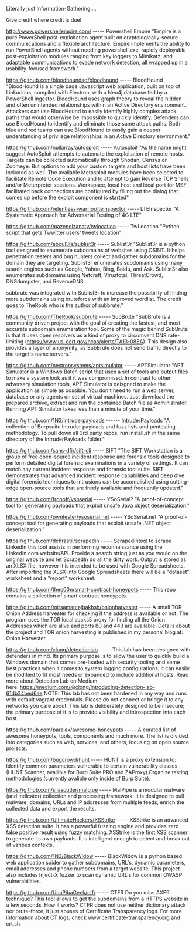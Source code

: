 Literally just Information-Gathering....

Give credit where credit is due! 

http://www.powershellempire.com/ ----- Powershell Empire "Empire is a pure PowerShell post-exploitation agent built on cryptologically-secure communications and a flexible architecture. Empire implements the ability to run PowerShell agents without needing powershell.exe, rapidly deployable post-exploitation modules ranging from key loggers to Mimikatz, and adaptable communications to evade network detection, all wrapped up in a usability-focused framework."

https://github.com/bloodhoundad/bloodhound ----- BloodHound "BloodHound is a single page Javascript web application, built on top of Linkurious, compiled with Electron, with a Neo4j database fed by a PowerShell ingestor. BloodHound uses graph theory to reveal the hidden and often unintended relationships within an Active Directory environment. Attackers can use BloodHound to easily identify highly complex attack paths that would otherwise be impossible to quickly identify. Defenders can use BloodHound to identify and eliminate those same attack paths. Both blue and red teams can use BloodHound to easily gain a deeper understanding of privilege relationships in an Active Directory environment."

https://github.com/nullarray/autosploit ----- Autosploit "As the name might suggest AutoSploit attempts to automate the exploitation of remote hosts. Targets can be collected automatically through Shodan, Censys or Zoomeye. But options to add your custom targets and host lists have been included as well. The available Metasploit modules have been selected to facilitate Remote Code Execution and to attempt to gain Reverse TCP Shells and/or Meterpreter sessions. Workspace, local host and local port for MSF facilitated back connections are configured by filling out the dialog that comes up before the exploit component is started"

https://github.com/relentless-warrior/lteinspector ----- LTEInspector "A Systematic Approach for Adversarial Testing of 4G LTE"

https://github.com/mazenelzanaty/twlocation ----- TwLocation "Python script that gets Twwitter users' tweets location"

https://github.com/aboul3la/sublist3r ----- Sublist3r "Sublist3r is a python tool designed to enumerate subdomains of websites using OSINT. It helps penetration testers and bug hunters collect and gather subdomains for the domain they are targeting. Sublist3r enumerates subdomains using many search engines such as Google, Yahoo, Bing, Baidu, and Ask. Sublist3r also enumerates subdomains using Netcraft, Virustotal, ThreatCrowd, DNSdumpster, and ReverseDNS.

subbrute was integrated with Sublist3r to increase the possibility of finding more subdomains using bruteforce with an improved wordlist. The credit goes to TheRook who is the author of subbrute."

https://github.com/TheRook/subbrute ----- SubBrute "SubBrute is a community driven project with the goal of creating the fastest, and most accurate subdomain enumeration tool. Some of the magic behind SubBrute is that it uses open resolvers as a kind of proxy to circumvent DNS rate-limiting (https://www.us-cert.gov/ncas/alerts/TA13-088A). This design also provides a layer of anonymity, as SubBrute does not send traffic directly to the target's name servers."

https://github.com/nextronsystems/aptsimulator ----- APTSimulator "APT Simulator is a Windows Batch script that uses a set of tools and output files to make a system look as if it was compromised. In contrast to other adversary simulation tools, APT Simulator is deisgned to make the application as simple as possible. You don't need to run a web server, database or any agents on set of virtual machines. Just download the prepared archive, extract and run the contained Batch file as Administrator. Running APT Simulator takes less than a minute of your time."

https://github.com/1N3/intruderpayloads ------ IntruderPayloads "A collection of Burpsuite Intruder payloads and fuzz lists and pentesting methodology. To pull down all 3rd party repos, run install.sh in the same directory of the IntruderPayloads folder."

https://github.com/sans-dfir/sift-cli ----- SIFT "The SIFT Workstation is a group of free open-source incident response and forensic tools designed to perform detailed digital forensic examinations in a variety of settings. It can match any current incident response and forensic tool suite. SIFT demonstrates that advanced incident response capabilities and deep dive digital forensic techniques to intrusions can be accomplished using cutting-edge open-source tools that are freely available and frequently updated."

https://github.com/frohoff/ysoserial ----- YSoSerial? "A proof-of-concept tool for generating payloads that exploit unsafe Java object deserialization."

https://github.com/pwntester/ysoserial.net ----- YSoSerial.net "A proof-of-concept tool for generating payloads that exploit unsafe .NET object deserialization."

https://github.com/dchrastil/scrapedin ----- 
ScrapedIntool to scrape LinkedIn
this tool assists in performing reconnaissance using the LinkedIn.com website/API. Provide a search string just as you would on the original website and let ScrapedIn do all the dirty work. Output is stored as an XLSX file, however it is intended to be used with Google Spreadsheets. After importing the XLSX into Google Spreadsheets there will be a "dataset" worksheet and a "report" worksheet.

https://github.com/thec00n/smart-contract-honeypots ----- This repo contains a collection of smart contract honeypots.

https://github.com/mirsamantajbakhsh/onionharvester ----- A  small TOR Onion Address harvester for checking if the address is available or not. The program uses the TOR local socks5 proxy for finding all the Onion Addresses which are alive and ports 80 and 443 are available. Details about the project and TOR onion harvesting is published in my personal blog at: Onion Harvester

https://github.com/clong/detectionlab ----- This lab has been designed with defenders in mind. Its primary purpose is to allow the user to quickly build a Windows domain that comes pre-loaded with security tooling and some best practices when it comes to system logging configurations. It can easily be modified to fit most needs or expanded to include additional hosts.
Read more about Detection Lab on Medium here: https://medium.com/@clong/introducing-detection-lab-61db34bed6ae
NOTE: This lab has not been hardened in any way and runs with default vagrant credentials. Please do not connect or bridge it to any networks you care about. This lab is deliberately designed to be insecure; the primary purpose of it is to provide visibility and introspection into each host.

https://github.com/paralax/awesome-honeypots ----- A curated list of awesome honeypots, tools, components and much more. The list is divided into categories such as web, services, and others, focusing on open source projects.

https://github.com/bugcrowd/hunt ----- HUNT is a proxy extension to:
Identify common parameters vulnerable to certain vulnerability classes (HUNT Scanner, availible for Burp Suite PRO and ZAProxy).Organize testing methodologies (currently avalible only inside of Burp Suite). 

https://github.com/silascutler/malpipe ----- MalPipe is a modular malware (and indicator) collection and processing framework. It is designed to pull malware, domains, URLs and IP addresses from multiple feeds, enrich the collected data and export the results.

https://github.com/UltimateHackers/XSStrike ----- XSStrike is an advanced XSS detection suite. It has a powerful fuzzing engine and provides zero false positive result using fuzzy matching. XSStrike is the first XSS scanner to generate its own payloads. It is intelligent enough to detect and break out of various contexts.

https://github.com/1N3/BlackWidow ----- BlackWidow is a python based web application spider to gather subdomains, URL's, dynamic parameters, email addresses and phone numbers from a target website. This project also includes Inject-X fuzzer to scan dynamic URL's for common OWASP vulnerabilities.

https://github.com/UnaPibaGeek/ctfr ----- CTFR
Do you miss AXFR technique? This tool allows to get the subdomains from a HTTPS website in a few seconds.
How it works? CTFR does not use neither dictionary attack nor brute-force, it just abuses of Certificate Transparency logs.
For more information about CT logs, check www.certificate-transparency.org and crt.sh 
